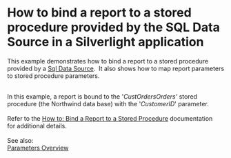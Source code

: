 # How to bind a report to a stored procedure provided by the SQL Data Source in a Silverlight application


<p>This example demonstrates how to bind a report to a stored procedure provided by a <a href="https://documentation.devexpress.com/#CoreLibraries/clsDevExpressDataAccessSqlSqlDataSourcetopic">Sql Data Source</a>.  It also shows how to map report parameters to stored procedure parameters. </p>
<br />In this example, a report is bound to the '<em>CustOrdersOrders'</em> stored procedure (the Northwind data base) with the '<em>CustomerID</em>' parameter.<br /><br />Refer to the <a href="https://documentation.devexpress.com/#XtraReports/CustomDocument10555">How to: Bind a Report to a Stored Procedure</a> documentation for additional details.<br /><br />See also:<br /><a href="https://documentation.devexpress.com/#XtraReports/CustomDocument9997">Parameters Overview</a>

<br/>


